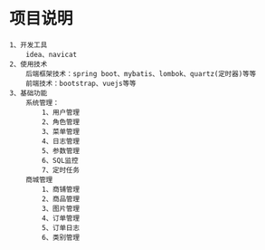 # 项目说明
    1、开发工具
        idea、navicat
    2、使用技术
        后端框架技术：spring boot、mybatis、lombok、quartz(定时器)等等
        前端技术：bootstrap、vuejs等等
    3、基础功能
        系统管理：
            1、用户管理
            2、角色管理
            3、菜单管理
            4、日志管理  
            5、参数管理
            6、SQL监控
            7、定时任务
        商城管理
            1、商铺管理
            2、商品管理
            3、图片管理
            4、订单管理
            5、订单日志
            6、类别管理